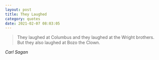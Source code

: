 ```yaml
---
layout: post
title: They Laughed
category: quotes
date: 2021-02-07 08:03:05
---
```


> They laughed at Columbus and they laughed at the Wright brothers. But they also laughed at Bozo the Clown.

_Carl Sagan_
